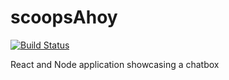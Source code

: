 # scoopsAhoy

[![Build Status](https://travis-ci.org/KatieFrey/scoopsAhoy.svg?branch=master)](https://travis-ci.org/KatieFrey/scoopsAhoy)

React and Node application showcasing a chatbox
